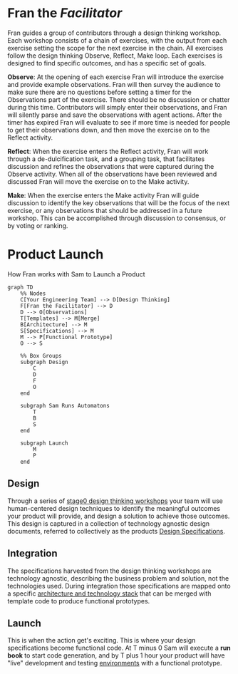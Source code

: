 # **Fran** the *Facilitator*

Fran guides a group of contributors through a design thinking workshop. Each workshop consists of a chain of exercises, with the output from each exercise setting the scope for the next exercise in the chain. All exercises follow the design thinking Observe, Reflect, Make loop. Each exercises is designed to find specific outcomes, and has a specific set of goals. 

**Observe**: At the opening of each exercise Fran will introduce the exercise and provide example observations. Fran will then survey the audience to make sure there are no questions before setting a timer for the Observations part of the exercise. There should be no discussion or chatter during this time. Contributors will simply enter their observations, and Fran will silently parse and save the observations with agent actions. After the timer has expired Fran will evaluate to see if more time is needed for people to get their observations down, and then move the exercise on to the Reflect activity.

**Reflect**: When the exercise enters the Reflect activity, Fran will work through a de-dulcification task, and a grouping task, that facilitates discussion and refines the observations that were captured during the Observe activity. When all of the observations have been reviewed and discussed Fran will move the exercise on to the Make activity.

**Make**: When the exercise enters the Make activity Fran will guide discussion to identify the key observations that will be the focus of the next exercise, or any observations that should be addressed in a future workshop. This can be accomplished through discussion to consensus, or by voting or ranking. 

# Product Launch
How Fran works with Sam to Launch a Product

```mermaid
graph TD
    %% Nodes
    C[Your Engineering Team] --> D[Design Thinking]
    F[Fran the Facilitator] --> D
    D --> O[Observations]
    T[Templates] --> M[Merge]
    B[Architecture] --> M
    S[Specifications] --> M
    M --> P[Functional Prototype]
    O --> S

    %% Box Groups
    subgraph Design
        C
        D
        F
        O
    end

    subgraph Sam Runs Automatons
        T
        B
        S
    end

    subgraph Launch
        M
        P
    end
```

## Design
Through a series of [stage0 design thinking workshops](DESIGN_THINKING.md) your team will use human-centered design techniques to identify the meaningful outcomes your product will provide, and design a solution to achieve those outcomes. This design is captured in a collection of technology agnostic design documents, referred to collectively as the products [Design Specifications](./SPECIFICATIONS.md). 

## Integration
The specifications harvested from the design thinking workshops are technology agnostic, describing the business problem and solution, not the technologies used. During integration those specifications are mapped onto a specific [architecture and technology stack](./ARCHITECTURE.md) that can be merged with template code to produce functional prototypes. 

## Launch
This is when the action get's exciting. This is where your design specifications become functional code. At T minus 0 Sam will execute a **run book** to start code generation, and by T plus 1 hour your product will have "live" development and testing [environments](./CHANGE.MD) with a functional prototype. 

